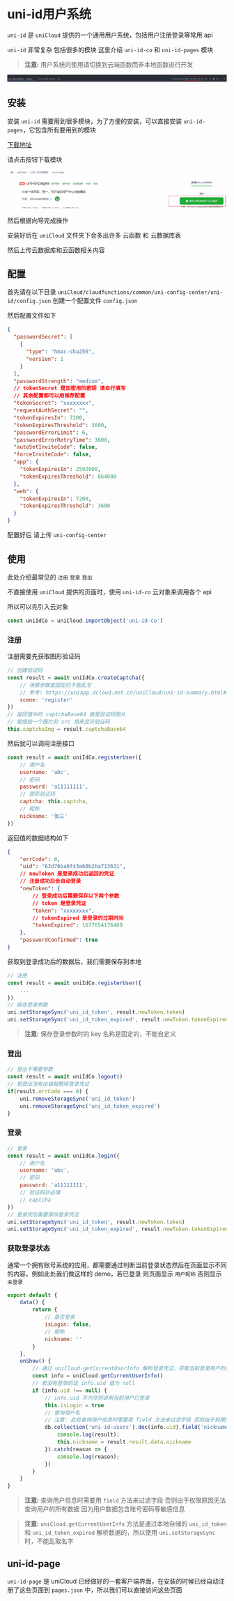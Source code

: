# uni-id用户系统

`uni-id` 是 `uniCloud` 提供的一个通用用户系统，包括用户注册登录等常用 api

`uni-id` 非常复杂 包括很多的模块 这里介绍 `uni-id-co` 和 `uni-id-pages` 模块

> **注意:** 用户系统的使用请切换到云端函数而非本地函数进行开发

![](md-img/2023-01-30-14-56-19.png)

## 安装

安装 `uni-id` 需要用到很多模块，为了方便的安装，可以直接安装 `uni-id-pages`，它包含所有要用到的模块

[下载地址](https://ext.dcloud.net.cn/plugin?name=uni-id-pages)

请点击按钮下载模块

![](md-img/2023-01-30-14-28-55.png)

然后根据向导完成操作

安装好后在 `uniCloud` 文件夹下会多出许多 云函数 和 云数据库表

然后上传云数据库和云函数相关内容

## 配置

首先请在以下目录 `uniCloud/cloudfunctions/common/uni-config-center/uni-id/config.json` 创建一个配置文件 `config.json`

然后配置文件如下

```json
{
  "passwordSecret": [
    {
      "type": "hmac-sha256",
      "version": 1
    }
  ],
  "passwordStrength": "medium",
  // tokenSecret 是加密用的密钥 请自行填写
  // 其余配置都可以用推荐配置
  "tokenSecret": "xxxxxxxx",
  "requestAuthSecret": "",
  "tokenExpiresIn": 7200,
  "tokenExpiresThreshold": 3600,
  "passwordErrorLimit": 6,
  "passwordErrorRetryTime": 3600,
  "autoSetInviteCode": false,
  "forceInviteCode": false,
  "app": {
    "tokenExpiresIn": 2592000,
    "tokenExpiresThreshold": 864000
  },
  "web": {
    "tokenExpiresIn": 7200,
    "tokenExpiresThreshold": 3600
  }
}
```

配置好后 请上传 `uni-config-center`

## 使用

此处介绍最常见的 `注册` `登录` `登出`

不直接使用 `uniCloud` 提供的页面时，使用 `uni-id-co` 云对象来调用各个 api

所以可以先引入云对象

```js
const uniIdCo = uniCloud.importObject('uni-id-co')
```

### 注册

注册需要先获取图形验证码

```js
// 创建验证码
const result = await uniIdCo.createCaptcha({
    // 场景参数是固定的不能乱写
    // 参考: https://uniapp.dcloud.net.cn/uniCloud/uni-id-summary.html#captcha-scene
    scene: 'register'
})
// 返回值中的 captchaBase64 就是验证码图片
// 赋值给一个图片的 src 用来显示验证码
this.captchaImg = result.captchaBase64
```

然后就可以调用注册接口

```js
const result = await uniIdCo.registerUser({
    // 用户名
    username: 'abc',
    // 密码
    password: 'a11111111',
    // 图形验证码
    captcha: this.captcha,
    // 昵称
    nickname: '张三'
})
```

返回值的数据结构如下

```json
{
    "errCode": 0,
    "uid": "63d76ba0f43e60b2ba713631",
    // newToken 是登录成功后返回的凭证
    // 注册成功后会自动登录
    "newToken": {
        // 登录成功后需要保存以下两个参数
        // token 是登录凭证
        "token": "xxxxxxxx",
        // tokenExpired 是登录的过期时间
        "tokenExpired": 1677654176469
    },
    "passwordConfirmed": true
}
```

获取到登录成功后的数据后，我们需要保存到本地

```js
// 注册
const result = await uniIdCo.registerUser({
    ...
})
// 保存登录参数
uni.setStorageSync('uni_id_token', result.newToken.token)
uni.setStorageSync('uni_id_token_expired', result.newToken.tokenExpired)
```

> **注意:** 保存登录参数时的 key 名称是固定的，不能自定义

### 登出

```js
// 登出不需要参数
const result = await uniIdCo.logout()
// 若登出没有出错就删除登录凭证
if(result.errCode === 0) {
    uni.removeStorageSync('uni_id_token')
    uni.removeStorageSync('uni_id_token_expired')
}
```

### 登录

```js
// 登录
const result = await uniIdCo.login({
    // 用户名
    username: 'abc',
    // 密码
    password: 'a11111111',
    // 验证码非必填
    // captcha
})
// 登录完后需要保存登录凭证
uni.setStorageSync('uni_id_token', result.newToken.token)
uni.setStorageSync('uni_id_token_expired', result.newToken.tokenExpired)
```

### 获取登录状态

通常一个拥有账号系统的应用，都需要通过判断当前登录状态然后在页面显示不同的内容，例如此处我们做这样的 demo，若已登录 则页面显示 `用户昵称` 否则显示 `未登录`

```js
export default {
    data() {
        return {
            // 是否登录
            isLogin: false,
            // 昵称
            nickname: ''
        }
    },
    onShow() {
        // 通过 uniCloud.getCurrentUserInfo 解析登录凭证，获取当前登录用户的部分信息
        const info = uniCloud.getCurrentUserInfo()
        // 若没有登录的话 info.uid 值为 null
        if (info.uid !== null) {
            // info.uid 不为空则说明当前用户已登录
            this.isLogin = true
            // 查询用户名
            // 注意: 此处查询用户信息时需要用 field 方法来过滤字段 否则由于权限原因无法查询用户的所有数据 因为用户数据包含账号密码等敏感信息
            db.collection('uni-id-users').doc(info.uid).field('nickname').get({getOne: true}).then(result => {
                console.log(result);
                this.nickname = result.result.data.nickname
            }).catch(reason => {
                console.log(reason);
            })
        }
    }
}
```

> **注意:** 查询用户信息时需要用 `field` 方法来过滤字段 否则由于权限原因无法查询用户的所有数据 因为用户数据包含账号密码等敏感信息

> **注意:** `uniCloud.getCurrentUserInfo` 方法是通过本地存储的 `uni_id_token` 和 `uni_id_token_expired` 解析数据的，所以使用 `uni.setStorageSync` 时，不能乱取名字

## uni-id-page

`uni-id-page` 是 uniCloud 已经做好的一套客户端界面，在安装的时候已经自动注册了这些页面到 `pages.json` 中，所以我们可以直接访问这些页面